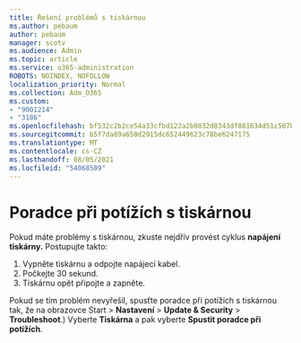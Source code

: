 ```yaml
---
title: Řešení problémů s tiskárnou
ms.author: pebaum
author: pebaum
manager: scotv
ms.audience: Admin
ms.topic: article
ms.service: o365-administration
ROBOTS: NOINDEX, NOFOLLOW
localization_priority: Normal
ms.collection: Adm_O365
ms.custom:
- "9001214"
- "3186"
ms.openlocfilehash: bf532c2b2ce54a33cfbd122a2b8032d8343df881634d51c507b3c743d7ed1d6c
ms.sourcegitcommit: b5f7da89a650d2915dc652449623c78be6247175
ms.translationtype: MT
ms.contentlocale: cs-CZ
ms.lasthandoff: 08/05/2021
ms.locfileid: "54068589"
---
```

# <a name="troubleshoot-your-printer"></a>Poradce při potížích s tiskárnou

Pokud máte problémy s tiskárnou, zkuste nejdřív provést cyklus **napájení tiskárny.** Postupujte takto:

1. Vypněte tiskárnu a odpojte napájecí kabel.
2. Počkejte 30 sekund.
3. Tiskárnu opět připojte a zapněte.

Pokud se tím problém nevyřešil, spusťte poradce při potížích s tiskárnou tak, že na obrazovce Start  >  **Nastavení**  >  **Update & Security**  >  **Troubleshoot**.) Vyberte **Tiskárna** a pak vyberte **Spustit poradce při potížích**.